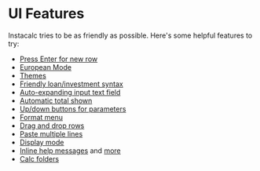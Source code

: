 # UI Features

Instacalc tries to be as friendly as possible. Here's some helpful features to try:

* [Press Enter for new row](https://github.com/kazad/instacalc/discussions/2)
* [European Mode](https://github.com/kazad/instacalc/discussions/21)
* [Themes](https://github.com/kazad/instacalc/discussions/6)
* [Friendly loan/investment syntax](https://github.com/kazad/instacalc/discussions/96)
* [Auto-expanding input text field](https://github.com/kazad/instacalc/discussions/72)
* [Automatic total shown](https://github.com/kazad/instacalc/discussions/69)
* [Up/down buttons for parameters](https://github.com/kazad/instacalc/discussions/65)
* [Format menu](https://github.com/kazad/instacalc/discussions/33)
* [Drag and drop rows](https://github.com/kazad/instacalc/discussions/34)
* [Paste multiple lines](https://github.com/kazad/instacalc/discussions/32)
* [Display mode](https://github.com/kazad/instacalc/discussions/38)
* [Inline help messages](https://github.com/kazad/instacalc/discussions/41) and [more](https://github.com/kazad/instacalc/discussions/44)
* [Calc folders](https://github.com/kazad/instacalc/discussions/64)
 




